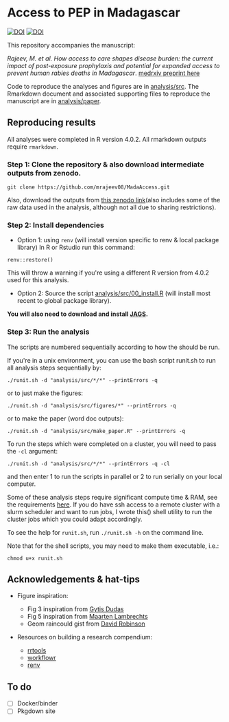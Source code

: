 #  Access to PEP in Madagascar
[![DOI](https://zenodo.org/badge/149655745.svg)](https://zenodo.org/badge/latestdoi/149655745) [![DOI](https://zenodo.org/badge/DOI/10.5281/zenodo.4064313.svg)](https://doi.org/10.5281/zenodo.4064313)

This repository accompanies the manuscript:

*Rajeev, M. et al. How access to care shapes disease burden: the current impact of post-exposure prophylaxis and potential for expanded access to prevent human rabies deaths in Madagascar*. [medrxiv preprint here](https://www.medrxiv.org/content/10.1101/2020.10.02.20205948v1)

Code to reproduce the analyses and figures are in [analysis/src](analysis/src). The Rmarkdown document and associated supporting files to reproduce the manuscript are in [analysis/paper](analysis/paper).

## Reproducing results

All analyses were completed in R version 4.0.2. All rmarkdown outputs require `rmarkdown`.

### Step 1: Clone the repository & also download intermediate outputs from zenodo. 

```
git clone https://github.com/mrajeev08/MadaAccess.git
```

Also, download the outputs from [this zenodo link](https://doi.org/10.5281/zenodo.4064312)(also includes some of the raw data used in the analysis, although not all due to sharing restrictions). 


### Step 2: Install dependencies
- Option 1: using `renv` (will install version specific to renv & local package library)
In R or Rstudio run this command:
```
renv::restore()
```
This will throw a warning if you're using a different R version from 4.0.2 used for this analysis. 

- Option 2: Source the script [analysis/src/00_install.R](analysis/src/00_install.R) (will install most recent to global package library).

**You will also need to download and install [JAGS](https://sourceforge.net/projects/mcmc-jags/files/).** 
  
### Step 3: Run the analysis
The scripts are numbered sequentially according to how the should be run. 

If you're in a unix environment, you can use the bash script runit.sh to run all analysis steps sequentially by:

```
./runit.sh -d "analysis/src/*/*" --printErrors -q
```

or to just make the figures:
```
./runit.sh -d "analysis/src/figures/*" --printErrors -q
```

or to make the paper (word doc outputs):
```
./runit.sh -d "analysis/src/make_paper.R" --printErrors -q
```

To run the steps which were completed on a cluster, you will need to pass the `-cl` argument:
```
./runit.sh -d "analysis/src/*/*" --printErrors -q -cl
```
and then enter 1 to run the scripts in parallel or 2 to run serially on your local computer. 

Some of these analysis steps require significant compute time & RAM, see the requirements [here](logs/log_last_ran.csv). If you do have ssh access to a remote cluster with a slurm scheduler and want to run jobs, I wrote this() shell utility to run the cluster jobs which you could adapt accordingly.

To see the help for `runit.sh`, run `./runit.sh -h` on the command line. 

Note that for the shell scripts, you may need to make them executable, i.e.:
```
chmod u+x runit.sh
```

## Acknowledgements & hat-tips

- Figure inspiration: 
  - Fig 3 inspiration from [Gytis Dudas](https://evogytis.github.io/posts/2019/03/animation/)
  - Fig 5 inspiration from [Maarten Lambrechts](https://www.maartenlambrechts.com/2019/09/04/splitting-EU-regions-making-of.html)
  - Geom raincould gist from [David Robinson](https://gist.github.com/dgrtwo/eb7750e74997891d7c20)

- Resources on building a research compendium: 
  - [rrtools](https://github.com/benmarwick/rrtools)
  - [workflowr](https://github.com/jdblischak/workflowr)
  - [renv](https://rstudio.github.io/renv/articles/renv.html)

## To do
- [ ] Docker/binder
- [ ] Pkgdown site
